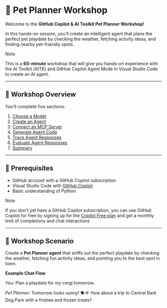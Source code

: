 # 🐾 Pet Planner Workshop

Welcome to the **GitHub Copilot & AI Toolkit Pet Planner Workshop!**  

In this hands-on session, you’ll create an intelligent agent that plans the perfect pet playdate by checking the weather, fetching activity ideas, and finding nearby pet-friendly spots.

> [!NOTE]
>This is a **60-minute** workshop that will give you hands-on experience with the AI Toolkit (AITK) and GitHub Copilot Agent Mode in Visual Studio Code to create an AI agent.

---

## 🚀 Workshop Overview

You’ll complete five sections:

1. [Choose a Model](./Modules/01-choose-model.md)  
1. [Create an Agent](./Modules/02-create-agent.md)  
1. [Connect an MCP Server](./Modules/03-connect-mcp-server.md)
1. [Generate Agent Code](./Modules/04-generate-agent-code.md)
1. [Trace Agent Responses](./Modules/05-trace-agent-responses.md)  
1. [Evaluate Agent Responses](./Modules/06-evaluate-agent-responses.md)
1. [Summary](./Modules/07-summary.md)

---

## 🧰 Prerequisites

- GitHub account with a GitHub Copilot subscription
- Visual Studio Code with [GitHub Copilot](https://github.com/features/copilot)
- Basic understanding of Python

> [!NOTE]
> If you don't yet have a GitHub Copilot subscription, you can use GitHub Copilot for free by signing up for the [Copilot Free plan](https://github.com/github-copilot/signup) and get a monthly limit of completions and chat interactions

---

## 🐶 Workshop Scenario

Create a **Pet Planner agent** that sniffs out the perfect playdate by checking the weather, fetching fun activity ideas, and pointing you to the best spot in town.

**Example Chat Flow**

*You*: Plan a playdate for my corgi tomorrow.

*Pet Planner*: Tomorrow looks sunny! 🐕☀️ How about a trip to Central Bark Dog Park with a frisbee and frozen treats?
